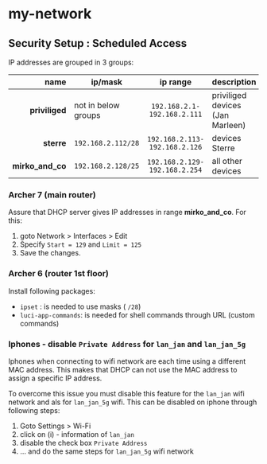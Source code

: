 # my-network

## Security Setup :  Scheduled Access

IP addresses are grouped in 3 groups:

| name | ip/mask | ip range | description |
|--:|---|:---:|--|
| **priviliged** | not in below groups | `192.168.2.1-192.168.2.111` | priviliged devices (Jan Marleen) |
| **sterre** | `192.168.2.112/28`  | `192.168.2.113-192.168.2.126` | devices Sterre |
| **mirko_and_co** | `192.168.2.128/25` | `192.168.2.129-192.168.2.254` | all other devices |

### Archer 7 (main router)

Assure that DHCP server gives IP addresses in range **mirko_and_co**.
For this:

1. goto Network > Interfaces > Edit
2. Specify `Start = 129` and `Limit = 125`
3. Save the changes.

### Archer 6 (router 1st floor)

Install following packages:

* `ipset` : is needed to use masks ( `/28`)
* `luci-app-commands`: is needed for shell commands through URL (custom commands)

### Iphones - disable `Private Address` for `lan_jan` and `lan_jan_5g`

Iphones when connecting to wifi network are each time using a different MAC address.  This makes that DHCP can not use the MAC address to assign a specific IP address.

To overcome this issue you must disable this feature for the `lan_jan` wifi network and als for `lan_jan_5g` wifi.
This can be disabled on iphone through following steps:

1. Goto Settings > Wi-Fi
2. click on (i) - information of `lan_jan`
3. disable the check box `Private Address`
4. ... and do the same steps for `lan_jan_5g` wifi network
